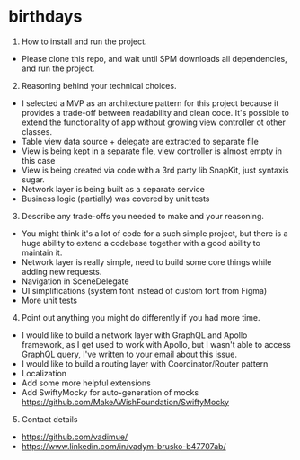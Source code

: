 # birthdays

1. How to install and run the project.
- Please clone this repo, and wait until SPM downloads all dependencies, and run the project.

2. Reasoning behind your technical choices.
- I selected a MVP as an architecture pattern for this project because it provides a trade-off between readability and clean code. It's possible to extend the functionality of app without growing view controller ot other classes.
- Table view data source + delegate are extracted to separate file
- View is being kept in a separate file, view controller is almost empty in this case
- View is being created via code with a 3rd party lib SnapKit, just syntaxis sugar. 
- Network layer is being built as a separate service
- Business logic (partially) was covered by unit tests

3. Describe any trade-offs you needed to make and your reasoning.
- You might think it's a lot of code for a such simple project, but there is a huge ability to extend a codebase together with a good ability to maintain it.
- Network layer is really simple, need to build some core things while adding new requests.
- Navigation in SceneDelegate
- UI simplifications (system font instead of custom font from Figma)
- More unit tests

4. Point out anything you might do differently if you had more time.
- I would like to build a network layer with GraphQL and Apollo framework, as I get used to work with Apollo, but I wasn't able to access GraphQL query, I've written to your email about this issue.
- I would like to build a routing layer with Coordinator/Router pattern
- Localization
- Add some more helpful extensions
- Add SwiftyMocky for auto-generation of mocks https://github.com/MakeAWishFoundation/SwiftyMocky

5. Contact details
- https://github.com/vadimue/
- https://www.linkedin.com/in/vadym-brusko-b47707ab/
